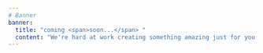 ```yaml
---
# Banner
banner:
  title: "coming <span>soon...</span> "
  content: "We're hard at work creating something amazing just for you! Stay tuned for our launch. We can't wait to share our vision with you."
---
```

